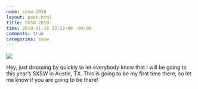 ```yaml
--- 
name: sxsw-2010
layout: post.html
title: SXSW 2010
time: 2010-01-10 22:22:00 -04:00
comments: true
categories: sxsw
---
```

![](sxsw.PNG)

Hey, just dropping by quickly to let everybody know that I will be going to this year’s SXSW in Austin, TX. This is going to be my first time there, so let me know if you are going to be there!
